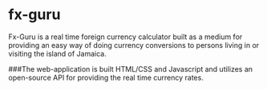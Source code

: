 # fx-guru
Fx-Guru is a real time foreign currency calculator built as a medium for providing an easy way of doing currency conversions to persons living in or visiting the island of Jamaica.

###The web-application is built HTML/CSS and Javascript and utilizes an open-source API for providing the real time currency rates.
